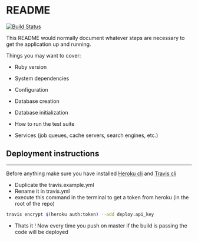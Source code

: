 # README

[![Build Status](https://travis-ci.org/CMarzin/ruby-h4.svg?branch=master)](https://travis-ci.org/CMarzin/H4-combiNb)

This README would normally document whatever steps are necessary to get the
application up and running.

Things you may want to cover:

* Ruby version

* System dependencies

* Configuration

* Database creation

* Database initialization

* How to run the test suite

* Services (job queues, cache servers, search engines, etc.)

## Deployment instructions
___
Before anything make sure you have installed [Heroku cli]('https://devcenter.heroku.com/articles/heroku-cli') and [Travis cli](https://github.com/travis-ci/travis.rb#installation)
 - Duplicate the travis.example.yml
 - Rename it in travis.yml
 - execute this command in the terminal to get a token from heroku (in the root of the repo)
 ```sh
travis encrypt $(heroku auth:token) --add deploy.api_key
 ```
- Thats it ! Now every time you push on master if the build is passing the code will be deployed